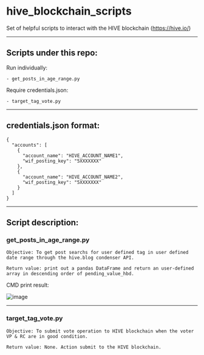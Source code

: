 # hive_blockchain_scripts
Set of helpful scripts to interact with the HIVE blockchain (https://hive.io/)

---

## Scripts under this repo:

  Run individually:
  
    - get_posts_in_age_range.py
    
  Require credentials.json:
  
    - target_tag_vote.py


---
    
## credentials.json format:

```
{
  "accounts": [
    {
      "account_name": "HIVE_ACCOUNT_NAME1",
      "wif_posting_key": "5XXXXXXX"
    },
    {
      "account_name": "HIVE_ACCOUNT_NAME2",
      "wif_posting_key": "5XXXXXXX"
    }
  ]
}

```

---
    
## Script description:

### get_posts_in_age_range.py

```Objective: To get post searchs for user defined tag in user defined date range through the hive.blog condenser API.```

```Return value: print out a pandas DataFrame and return an user-defined array in descending order of pending_value_hbd.```

CMD print result:

![image](https://user-images.githubusercontent.com/15119515/131226190-8f9c5083-3025-49b1-8c77-ee7321ca49f3.png)

---

### target_tag_vote.py

```Objective: To submit vote operation to HIVE blockchain when the voter VP & RC are in good condition.```

```Return value: None. Action submit to the HIVE blockchain.```
